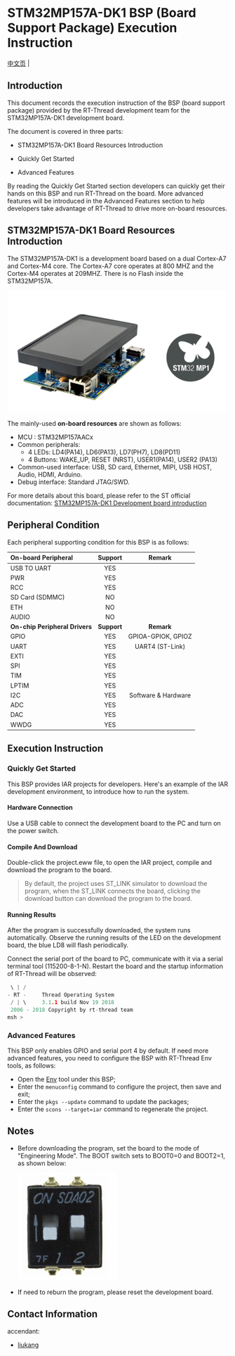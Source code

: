 # STM32MP157A-DK1 BSP (Board Support Package) Execution Instruction

[中文页](README_zh.md) |

## Introduction

This document records the execution instruction of the BSP (board support package) provided by the RT-Thread development team for the STM32MP157A-DK1 development board.

The document is covered in three parts:

- STM32MP157A-DK1 Board Resources Introduction

- Quickly Get Started

- Advanced Features

By reading the Quickly Get Started section developers can quickly get their hands on this BSP and run RT-Thread on the board. More advanced features will be introduced in the Advanced Features section to help developers take advantage of RT-Thread to drive more on-board resources.

## STM32MP157A-DK1 Board Resources Introduction

The STM32MP157A-DK1 is a development board based on a dual Cortex-A7 and Cortex-M4 core. The Cortex-A7 core operates at 800 MHZ and the Cortex-M4 operates at 209MHZ. There is no Flash inside the STM32MP157A.

  ![board](figures/board.png)

The mainly-used **on-board resources** are shown as follows:

- MCU : STM32MP157AACx
- Common peripherals:
  - 4 LEDs: LD4(PA14), LD6(PA13), LD7(PH7), LD8(PD11)
  - 4 Buttons:  WAKE_UP, RESET (NRST), USER1(PA14), USER2 (PA13)
- Common-used interface: USB, SD card, Ethernet, MIPI, USB HOST, Audio, HDMI, Arduino.
- Debug interface: Standard JTAG/SWD.

For more details about this board, please refer to the ST official documentation: [STM32MP157A-DK1 Development board introduction](https://www.st.com/content/st_com/zh/products/evaluation-tools/product-evaluation-tools/mcu-mpu-eval-tools/stm32-mcu-mpu-eval-tools/stm32-discovery-kits/stm32mp157a-dk1.html)

## Peripheral Condition

Each peripheral supporting condition for this BSP is as follows:

| On-board Peripheral            | **Support** |     **Remark**      |
| :----------------------------- | :---------: | :-----------------: |
| USB TO UART                    |     YES     |                     |
| PWR                            |     YES     |                     |
| RCC                            |     YES     |                     |
| SD Card (SDMMC)                |     NO      |                     |
| ETH                            |     NO      |                     |
| AUDIO                          |     NO      |                     |
| **On-chip Peripheral Drivers** | **Support** |     **Remark**      |
| GPIO                           |     YES     |  GPIOA-GPIOK, GPIOZ |
| UART                           |     YES     |   UART4 (ST-Link)   |
| EXTI                           |     YES     |                     |
| SPI                            |     YES     |                     |
| TIM                            |     YES     |                     |
| LPTIM                          |     YES     |                     |
| I2C                            |     YES     | Software & Hardware |
| ADC                            |     YES     |                     |
| DAC                            |     YES     |                     |
| WWDG                           |     YES     |                     |

## Execution Instruction

### Quickly Get Started

This BSP provides IAR projects for developers. Here's an example of the IAR development environment, to introduce how to run the system.

#### Hardware Connection

Use a USB cable to connect the development board to the PC and turn on the power switch.

#### Compile And Download

Double-click the project.eww file, to open the IAR project, compile and download the program to the board.

> By default, the project uses ST_LINK simulator to download the program, when the ST_LINK connects the board, clicking the download button can download the program to the board.

#### Running Results

After the program is successfully downloaded, the system runs automatically. Observe the running results of the LED on the development board, the blue LD8 will flash periodically.

Connect the serial port of the board to PC, communicate with it via a serial terminal tool (115200-8-1-N). Restart the board and the startup information of RT-Thread will be observed:

```c
 \ | /
- RT -     Thread Operating System
 / | \     3.1.1 build Nov 19 2018
 2006 - 2018 Copyright by rt-thread team
msh >
```

### Advanced Features

This BSP only enables GPIO and serial port 4 by default. If need more advanced features, you need to configure the BSP with RT-Thread Env tools, as follows:

- Open the [Env](https://www.rt-thread.io/download.html?download=Env) tool under this BSP;
- Enter the `menuconfig` command to configure the project, then save and exit;
- Enter the  `pkgs --update` command to update the packages;
- Enter the `scons --target=iar` command to regenerate the  project.

## Notes

- Before downloading the program, set the board to the mode of "Engineering Mode".  The BOOT switch sets to BOOT0=0 and BOOT2=1, as shown below:

  ![boot](figures/boot_switch.png)

- If need to reburn the program, please reset the development board.

## Contact Information

accendant:

- [liukang](https://github.com/thread-liu)
